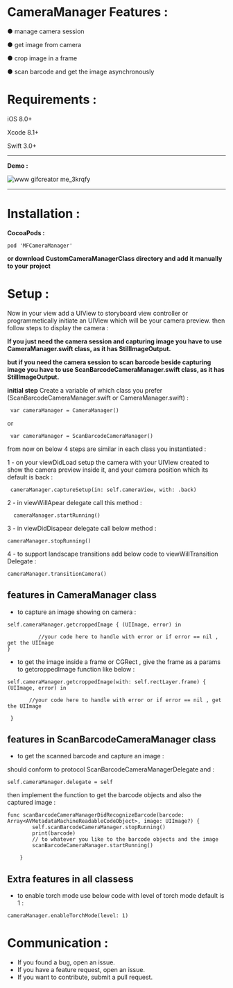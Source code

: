 # CameraManager Features :

● manage camera session 

● get image from camera 

● crop image in a frame

● scan barcode and get the image asynchronously  


# Requirements :

iOS 8.0+

Xcode 8.1+

Swift 3.0+

---------------------------------------------------------------------------
**Demo :** 

![www gifcreator me_3krqfy](https://cloud.githubusercontent.com/assets/13133764/22628149/36ce4070-ebe4-11e6-9fd9-fdd3fb2ce42f.gif)

---------------------------------------------------------------------------

# Installation :

**CocoaPods :**


```
pod 'MFCameraManager'

```

**or download CustomCameraManagerClass directory and add it manually to your project**  

# Setup :

Now in your view add a UIView to storyboard view controller or programmetically initiate an UIView which will be your camera preview. then follow steps to display the camera : 

**If you just need the camera session and capturing image you have to use CameraManager.swift class, as it has StillImageOutput.** 

**but if you need the camera session to scan barcode beside capturing image you have to use ScanBarcodeCameraManager.swift class, as it has StillImageOutput.** 

**initial step** Create a variable of which class you prefer (ScanBarcodeCameraManager.swift or CameraManager.swift) :

`  var cameraManager = CameraManager() `

or 

`  var cameraManager = ScanBarcodeCameraManager() `


from now on below 4 steps are similar in each class you instantiated :

1 - on your viewDidLoad setup the camera with your UIView created to show the camera preview inside it, and your camera position which its default is back :

`  cameraManager.captureSetup(in: self.cameraView, with: .back) `


2 - in viewWillApear delegate call this method : 

`   cameraManager.startRunning() `

3 - in viewDidDisapear delegate call below method :

` cameraManager.stopRunning() `

4 - to support landscape transitions add below code to viewWillTransition Delegate : 

` cameraManager.transitionCamera() `


**features in CameraManager class**
----------------------------

- to capture an image showing on camera  : 

```
self.cameraManager.getcroppedImage { (UIImage, error) in

          //your code here to handle with error or if error == nil , get the UIImage 
}
```

- to get the image inside a frame or CGRect , give the frame as a params to getcroppedImage function like below : 

```
self.cameraManager.getcroppedImage(with: self.rectLayer.frame) {  (UIImage, error) in
         
       //your code here to handle with error or if error == nil , get the UIImage 
           
 }

```

**features in ScanBarcodeCameraManager class**
----------------------------

- to get the scanned barcode and capture an image : 

should conform to protocol ScanBarcodeCameraManagerDelegate and : 

```
self.cameraManager.delegate = self

```

then implement the function to get the barcode objects and also the captured image :

```
func scanBarcodeCameraManagerDidRecognizeBarcode(barcode: Array<AVMetadataMachineReadableCodeObject>, image: UIImage?) {
        self.scanBarcodeCameraManager.stopRunning()
        print(barcode)
        // to whatever you like to the barcode objects and the image
        scanBarcodeCameraManager.startRunning()

    }
```

**Extra features in all classess**
----------------------------
- to enable torch mode use below code with level of torch mode default is 1 : 

`cameraManager.enableTorchMode(level: 1)`




# Communication :

- If you found a bug, open an issue.
- If you have a feature request, open an issue.
- If you want to contribute, submit a pull request.

